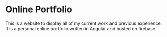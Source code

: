 # Online Portfolio
This is a website to display all of my current work and previous experience. It is a personal online portfolio written in Angular and hosted on firebase. 
